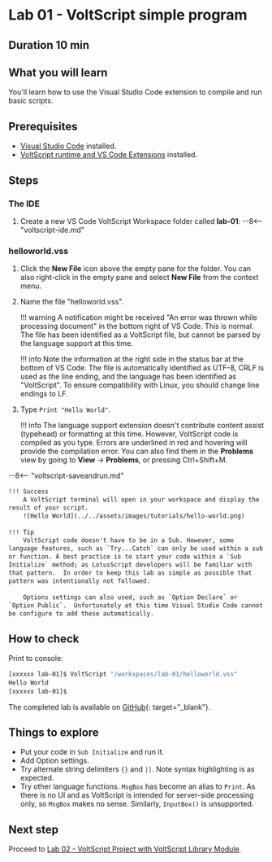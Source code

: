 # Lab 01 - VoltScript simple program

## Duration 10 min

## What you will learn

You'll learn how to use the Visual Studio Code extension to compile and run basic scripts.

## Prerequisites

- [Visual Studio Code](https://code.visualstudio.com/) installed.
- [VoltScript runtime and VS Code Extensions](../../tutorials/ide/index.md) installed.

## Steps

### The IDE

1. Create a new VS Code VoltScript Workspace folder called **lab-01**:
    --8<-- "voltscript-ide.md"

### helloworld.vss

1. Click the **New File** icon above the empty pane for the folder. You can also right-click in the empty pane and select **New File** from the context menu.
1. Name the file "helloworld.vss".

    !!! warning
        A notification might be received "An error was thrown while processing document" in the bottom right of VS Code. This is normal. The file has been identified as a VoltScript file, but cannot be parsed by the language support at this time.

    !!! info
        Note the information at the right side in the status bar at the bottom of VS Code. The file is automatically identified as UTF-8, CRLF is used as the line ending, and the language has been identified as "VoltScript". To ensure compatibility with Linux, you should change line endings to LF.

1. Type `Print "Hello World"`.

    !!! info
        The language support extension doesn't contribute content assist (typehead) or formatting at this time. However, VoltScript code is compiled as you type. Errors are underlined in red and hovering will provide the compilation error. You can also find them in the **Problems** view by going to **View** &rarr; **Problems**, or pressing Ctrl+Shift+M.

--8<-- "voltscript-saveandrun.md"

    !!! Success
        A VoltScript terminal will open in your workspace and display the result of your script.
        ![Hello World](../../assets/images/tutorials/hello-world.png)

    !!! Tip
        VoltScript code doesn't have to be in a Sub. However, some language features, such as `Try...Catch` can only be used within a sub or function. A best practice is to start your code within a `Sub Initialize` method; as LotusScript developers will be familiar with that pattern.  In order to keep this lab as simple as possible that pattern was intentionally not followed.  

        Options settings can also used, such as `Option Declare` or `Option Public`.  Unfortunately at this time Visual Studio Code cannot be configure to add these automatically. 

## How to check

Print to console:

```bash
[xxxxxx lab-01]$ VoltScript "/workspaces/lab-01/helloworld.vss"
Hello World
[xxxxxx lab-01]$ 
```

The completed lab is available on [GitHub](https://github.com/HCL-TECH-SOFTWARE/voltscript-samples/tree/main/samples/intro-lab1){: target="_blank"}.

## Things to explore

- Put your code in `Sub Initialize` and run it.
- Add Option settings.
- Try alternate string delimiters `{}` and `||`. Note syntax highlighting is as expected.
- Try other language functions. `MsgBox` has become an alias to `Print`. As there is no UI and as VoltScript is intended for server-side processing only, so `MsgBox` makes no sense. Similarly, `InputBox()` is unsupported.

## Next step

 Proceed to [Lab 02 - VoltScript Project with VoltScript Library Module](lab-02.md).